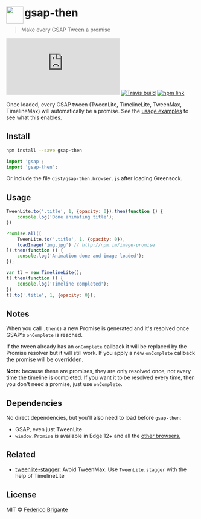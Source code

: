 # <img src="https://rawgit.com/bfred-it/gsap-then/master/logo.svg" width="45" align="left"> gsap-then

> Make every GSAP Tween a promise

[![gzipped size](https://badges.herokuapp.com/size/github/bfred-it/gsap-then/master/dist/gsap-then.browser.js?gzip=true&label=gzipped%20size)](#readme)
[![Travis build](https://api.travis-ci.org/bfred-it/gsap-then.svg?branch=master)](https://travis-ci.org/bfred-it/gsap-then)
[![npm link](https://img.shields.io/npm/v/gsap-then.svg)](https://www.npmjs.com/package/gsap-then) 

Once loaded, every GSAP tween (TweenLite, TimelineLite, TweenMax, TimelineMax) will automatically be a promise. See the [usage examples](#usage) to see what this enables.

## Install

```sh
npm install --save gsap-then
```

```js
import 'gsap';
import 'gsap-then';
```

Or include the file `dist/gsap-then.browser.js` after loading Greensock.

## Usage

```js
TweenLite.to('.title', 1, {opacity: 0}).then(function () {
	console.log('Done animating title');
})
```

```js
Promise.all([
	TweenLite.to('.title', 1, {opacity: 0}),
	loadImage('img.jpg') // http://npm.im/image-promise
]).then(function () {
	console.log('Animation done and image loaded');
});
```

```js
var tl = new TimelineLite();
tl.then(function () {
	console.log('Timeline completed');
})
tl.to('.title', 1, {opacity: 0});
```

## Notes

When you call `.then()` a new Promise is generated and it's resolved once GSAP's `onComplete` is reached.

If the tween already has an `onComplete` callback it will be replaced by the Promise resolver but it will still work. If you apply a new `onComplete` callback the promise will be overridden.

**Note:** because these are promises, they are only resolved once, not every time the timeline is completed. If you want it to be resolved every time, then you don't need a promise, just use `onComplete`.

## Dependencies

No direct dependencies, but you'll also need to load before `gsap-then`:

* GSAP, even just TweenLite
* `window.Promise` is available in Edge 12+ and all the [other browsers.](http://caniuse.com/#feat=promises)

## Related

* [tweenlite-stagger](https://github.com/bfred-it/tweenlite-stagger): Avoid TweenMax. Use `TweenLite.stagger` with the help of TimelineLite

## License

MIT © [Federico Brigante](http://twitter.com/bfred_it)
